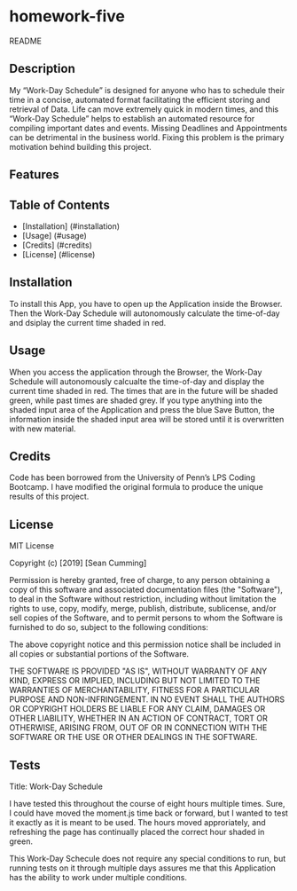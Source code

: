# homework-five

README

## Description 

My “Work-Day Schedule” is designed for anyone who has to schedule their time in a concise, automated format facilitating the efficient storing and retrieval of Data.  Life can move extremely quick in modern times, and this “Work-Day Schedule” helps to establish an automated resource for compiling important dates and events.   Missing Deadlines and Appointments can be detrimental in the business world.  Fixing this problem is the primary motivation behind building this project.

## Features

## Table of Contents

* [Installation] (#installation)
* [Usage] (#usage)
* [Credits] (#credits)
* [License] (#license)

## Installation

To install this App, you have to open up the Application inside the Browser.  Then the Work-Day Schedule will autonomously calculate the time-of-day and dsiplay the current time shaded in red.  

## Usage

When you access the application through the Browser, the Work-Day Schedule will autonomously calcualte the time-of-day and display the current time shaded in red.  The times that are in the future will be shaded green, while past times are shaded grey.  If you type anything into the shaded input area of the Application and press the blue Save Button, the information inside the shaded input area will be stored until it is overwritten with new material.  


## Credits

Code has been borrowed from the University of Penn’s LPS Coding Bootcamp.  I have modified the original formula to produce the unique results of this project.  

## License 

MIT License

Copyright (c) [2019] [Sean Cumming]

Permission is hereby granted, free of charge, to any person obtaining a copy
of this software and associated documentation files (the "Software"), to deal
in the Software without restriction, including without limitation the rights
to use, copy, modify, merge, publish, distribute, sublicense, and/or sell
copies of the Software, and to permit persons to whom the Software is
furnished to do so, subject to the following conditions:

The above copyright notice and this permission notice shall be included in all
copies or substantial portions of the Software.

THE SOFTWARE IS PROVIDED "AS IS", WITHOUT WARRANTY OF ANY KIND, EXPRESS OR IMPLIED, INCLUDING BUT NOT LIMITED TO THE WARRANTIES OF MERCHANTABILITY, FITNESS FOR A PARTICULAR PURPOSE AND NON-INFRINGEMENT. IN NO EVENT SHALL THE AUTHORS OR COPYRIGHT HOLDERS BE LIABLE FOR ANY CLAIM, DAMAGES OR OTHER LIABILITY, WHETHER IN AN ACTION OF CONTRACT, TORT OR OTHERWISE, ARISING FROM, OUT OF OR IN CONNECTION WITH THE SOFTWARE OR THE USE OR OTHER DEALINGS IN THE SOFTWARE.

## Tests

Title: Work-Day Schedule

I have tested this throughout the course of eight hours multiple times.  Sure, I could have moved the moment.js time back or forward, but I wanted to test it exactly as it is meant to be used.  The hours moved approriately, and refreshing the page has continually placed the correct hour shaded in green.   

This Work-Day Schecule does not require any special conditions to run, but running tests on it through multiple days assures me that this Application has the ability to work under multiple conditions.  
